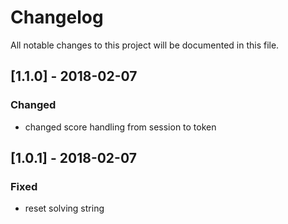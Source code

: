 # Changelog
All notable changes to this project will be documented in this file.

## [1.1.0] - 2018-02-07

### Changed
- changed score handling from session to token

## [1.0.1] - 2018-02-07

### Fixed
- reset solving string
